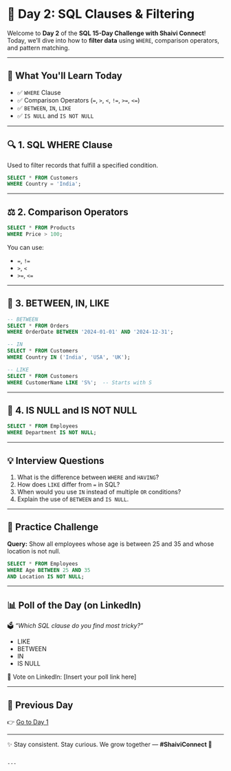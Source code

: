 

# 🚀 Day 2: SQL Clauses & Filtering

Welcome to **Day 2** of the **SQL 15-Day Challenge with Shaivi Connect**!  
Today, we’ll dive into how to **filter data** using `WHERE`, comparison operators, and pattern matching.

---

## 🧠 What You'll Learn Today

- ✅ `WHERE` Clause  
- ✅ Comparison Operators (`=`, `>`, `<`, `!=`, `>=`, `<=`)  
- ✅ `BETWEEN`, `IN`, `LIKE`  
- ✅ `IS NULL` and `IS NOT NULL`  

---

## 🔍 1. SQL WHERE Clause

Used to filter records that fulfill a specified condition.

```sql
SELECT * FROM Customers
WHERE Country = 'India';
````

---

## ⚖️ 2. Comparison Operators

```sql
SELECT * FROM Products
WHERE Price > 100;
```

You can use:

* `=`, `!=`
* `>`, `<`
* `>=`, `<=`

---

## 🔁 3. BETWEEN, IN, LIKE

```sql
-- BETWEEN
SELECT * FROM Orders
WHERE OrderDate BETWEEN '2024-01-01' AND '2024-12-31';

-- IN
SELECT * FROM Customers
WHERE Country IN ('India', 'USA', 'UK');

-- LIKE
SELECT * FROM Customers
WHERE CustomerName LIKE 'S%';  -- Starts with S
```

---

## 🚫 4. IS NULL and IS NOT NULL

```sql
SELECT * FROM Employees
WHERE Department IS NOT NULL;
```

---

## 💡 Interview Questions

1. What is the difference between `WHERE` and `HAVING`?
2. How does `LIKE` differ from `=` in SQL?
3. When would you use `IN` instead of multiple `OR` conditions?
4. Explain the use of `BETWEEN` and `IS NULL`.

---

## 🧪 Practice Challenge

**Query:** Show all employees whose age is between 25 and 35 and whose location is not null.

```sql
SELECT * FROM Employees
WHERE Age BETWEEN 25 AND 35
AND Location IS NOT NULL;
```

---

## 📊 Poll of the Day (on LinkedIn)

🗳️ *“Which SQL clause do you find most tricky?”*

* LIKE
* BETWEEN
* IN
* IS NULL

🔗 Vote on LinkedIn: \[Insert your poll link here]

---

## 🔁 Previous Day

👉 [Go to Day 1](https://shaiphali123.github.io/sql-15-day-challenge/day1)

---

✨ Stay consistent. Stay curious.
We grow together — **#ShaiviConnect 💫**

```

---

